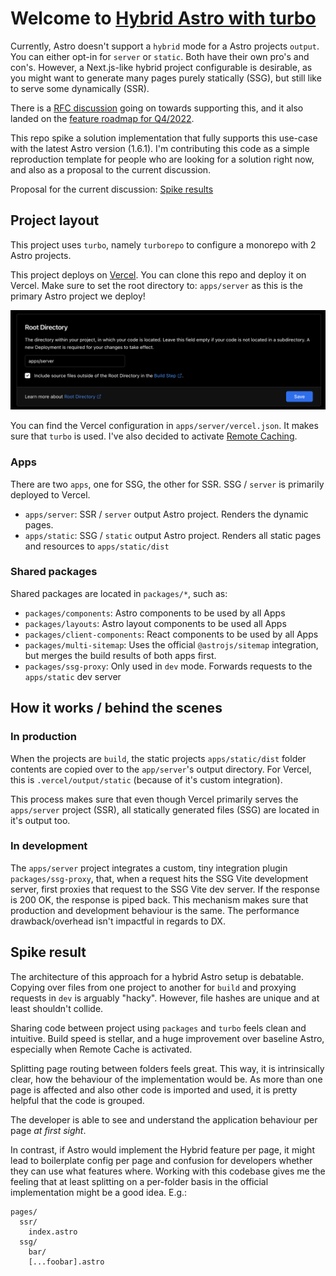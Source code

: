 # Welcome to [Hybrid Astro with turbo](https://astro.build)

Currently, Astro doesn't support a `hybrid` mode for a Astro projects `output`.
You can either opt-in for `server` or `static`. Both have their own pro's and con's.
However, a Next.js-like hybrid project configurable is desirable, as you might want
to generate many pages purely statically (SSG), but still like to serve some dynamically (SSR).

There is a [RFC discussion](https://github.com/withastro/rfcs/pull/362) going on
towards supporting this, and it also landed on the [feature roadmap for Q4/2022](https://github.com/withastro/rfcs/discussions/302). 

This repo spike a solution implementation that fully supports this use-case with the latest
Astro version (1.6.1). I'm contributing this code as a simple reproduction template for
people who are looking for a solution right now, and also as a proposal to the current discussion.

Proposal for the current discussion: [Spike results](https://github.com/kyr0/astro-turborepo-hybrid-setup-ssr-server-and-ssg-static-output-mode-on-vercel#spike-result)

## Project layout

This project uses `turbo`, namely `turborepo` to configure a monorepo with 2 Astro projects.

This project deploys on [Vercel](https://vercel.com/). You can clone this repo and deploy it on Vercel.
Make sure to set the root directory to: `apps/server` as this is the primary Astro project we deploy!

<img src="vercel-root-dir.png" />

You can find the Vercel configuration in `apps/server/vercel.json`. It makes sure that `turbo` is used.
I've also decided to activate [Remote Caching](https://turbo.build/repo/docs/core-concepts/remote-caching).

### Apps

There are two `apps`, one for SSG, the other for SSR. SSG / `server` is primarily deployed to Vercel.
- `apps/server`: SSR / `server` output Astro project. Renders the dynamic pages. 
- `apps/static`: SSG / `static` output Astro project. Renders all static pages and resources to `apps/static/dist`

### Shared packages
Shared packages are located in `packages/*`, such as:
- `packages/components`: Astro components to be used by all Apps
- `packages/layouts`: Astro layout components to be used all Apps
- `packages/client-components`: React components to be used by all Apps
- `packages/multi-sitemap`: Uses the official `@astrojs/sitemap` integration, but merges the build results of both apps first.
- `packages/ssg-proxy`: Only used in `dev` mode. Forwards requests to the `apps/static` dev server
## How it works / behind the scenes

### In production
When the projects are `build`, the static projects `apps/static/dist` folder contents are copied over to the `app/server`'s output directory. For Vercel, this is `.vercel/output/static` (because of it's custom integration).

This process makes sure that even though Vercel primarily serves the `apps/server` project (SSR), all statically generated files (SSG) are located in it's output too.

### In development
The `apps/server` project integrates a custom, tiny integration plugin `packages/ssg-proxy`, that, when a request
hits the SSG Vite development server, first proxies that request to the SSG Vite dev server. If the response is 200 OK, the response is piped back. This mechanism makes sure that production and development behaviour is the same. 
The performance drawback/overhead isn't impactful in regards to DX.

## Spike result

The architecture of this approach for a hybrid Astro setup is debatable. 
Copying over files from one project to another for `build` and proxying requests in `dev` is arguably "hacky".
However, file hashes are unique and at least shouldn't collide.

Sharing code between project using `packages` and `turbo` feels clean and intuitive.
Build speed is stellar, and a huge improvement over baseline Astro, especially when Remote Cache is activated.

Splitting page routing between folders feels great. This way, it is intrinsically clear,
how the behaviour of the implementation would be. As more than one page is affected and also
other code is imported and used, it is pretty helpful that the code is grouped.

The developer is able to see and understand the application behaviour per page *at first sight*.

In contrast, if Astro would implement the Hybrid feature per page, it might lead to boilerplate
config per page and confusion for developers whether they can use what features where.
Working with this codebase gives me the feeling that at least splitting on a per-folder basis
in the official implementation might be a good idea. E.g.:

````
pages/
  ssr/
    index.astro
  ssg/
    bar/
    [...foobar].astro
````